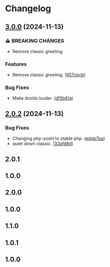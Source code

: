 # Changelog

## [3.0.0](https://github.com/franknavarro/php-playground/compare/v2.0.2...v3.0.0) (2024-11-13)


### ⚠ BREAKING CHANGES

* Remove classic greeting.

### Features

* Remove classic greeting. ([957cbcb](https://github.com/franknavarro/php-playground/commit/957cbcb886e858908f2a7790c9cf29bd960f3a54))


### Bug Fixes

* Make droids louder. ([df5b61a](https://github.com/franknavarro/php-playground/commit/df5b61ad3526ab851b7915544616fe47184a5fd6))

## [2.0.2](https://github.com/franknavarro/php-playground/compare/v2.0.1...v2.0.2) (2024-11-13)


### Bug Fixes

* Changing php-yoshi to stable php. ([edda7ba](https://github.com/franknavarro/php-playground/commit/edda7ba739d52700bd0dc68573bbe0e409518b80))
* quiet down classic. ([32afd8d](https://github.com/franknavarro/php-playground/commit/32afd8d8283fdc8137ab690bf39de7b0d887ca97))

## 2.0.1

## 1.0.0

## 2.0.0

## 1.0.0

## 1.1.0

## 1.0.1

## 1.0.0
